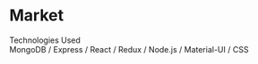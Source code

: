 # Market
Technologies Used  
MongoDB  /  Express /
React  /   Redux  /   Node.js   /     Material-UI   /   CSS


